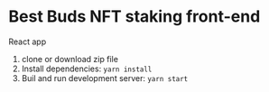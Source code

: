 # Best Buds NFT staking front-end

React app

1. clone or download zip file
2. Install dependencies: `yarn install`
3. Buil and run development server: `yarn start`
